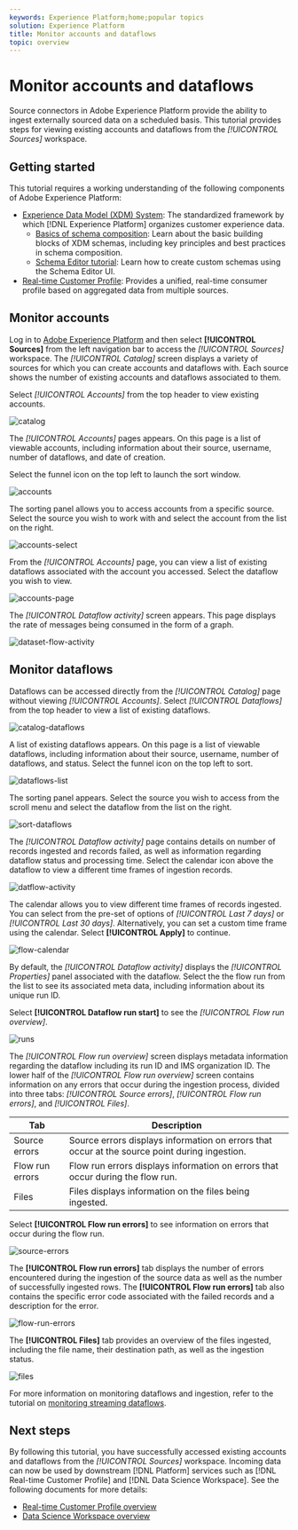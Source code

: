 ```yaml
---
keywords: Experience Platform;home;popular topics
solution: Experience Platform
title: Monitor accounts and dataflows
topic: overview
---
```


# Monitor accounts and dataflows

Source connectors in Adobe Experience Platform provide the ability to ingest externally sourced data on a scheduled basis. This tutorial provides steps for viewing existing accounts and dataflows from the *[!UICONTROL Sources]* workspace.

## Getting started

This tutorial requires a working understanding of the following components of Adobe Experience Platform:

-   [Experience Data Model (XDM) System](../../../xdm/home.md): The standardized framework by which [!DNL Experience Platform] organizes customer experience data.
    -   [Basics of schema composition](../../../xdm/schema/composition.md): Learn about the basic building blocks of XDM schemas, including key principles and best practices in schema composition.
    -   [Schema Editor tutorial](../../../xdm/tutorials/create-schema-ui.md): Learn how to create custom schemas using the Schema Editor UI.
-   [Real-time Customer Profile](../../../profile/home.md): Provides a unified, real-time consumer profile based on aggregated data from multiple sources.

## Monitor accounts

Log in to [Adobe Experience Platform](https://platform.adobe.com) and then select **[!UICONTROL Sources]** from the left navigation bar to access the *[!UICONTROL Sources]* workspace. The *[!UICONTROL Catalog]* screen displays a variety of sources for which you can create accounts and dataflows with. Each source shows the number of existing accounts and dataflows associated to them.

Select *[!UICONTROL Accounts]* from the top header to view existing accounts.

![catalog](../../images/tutorials/monitor/catalog.png)

The *[!UICONTROL Accounts]* pages appears. On this page is a list of viewable accounts, including information about their source, username, number of dataflows, and date of creation.

Select the funnel icon on the top left to launch the sort window.

![accounts](../../images/tutorials/monitor/accounts-list.png)

The sorting panel allows you to access accounts from a specific source. Select the source you wish to work with and select the account from the list on the right.

![accounts-select](../../images/tutorials/monitor/accounts-sort.png)

From the *[!UICONTROL Accounts]* page, you can view a list of existing dataflows associated with the account you accessed. Select the dataflow you wish to view.

![accounts-page](../../images/tutorials/monitor/dataflows.png)

 The *[!UICONTROL Dataflow activity]* screen appears. This page displays the rate of messages being consumed in the form of a graph.

 ![dataset-flow-activity](../../images/tutorials/monitor/dataflow-activity.png)

## Monitor dataflows

Dataflows can be accessed directly from the *[!UICONTROL Catalog]* page without viewing *[!UICONTROL Accounts]*. Select *[!UICONTROL Dataflows]* from the top header to view a list of existing dataflows.

![catalog-dataflows](../../images/tutorials/monitor/catalog-dataflows.png)

A list of existing dataflows appears. On this page is a list of viewable dataflows, including information about their source, username, number of dataflows, and status. Select the funnel icon on the top left to sort.

![dataflows-list](../../images/tutorials/monitor/dataflows-list.png)

The sorting panel appears. Select the source you wish to access from the scroll menu and select the dataflow from the list on the right.

![sort-dataflows](../../images/tutorials/monitor/dataflows-sort.png)

The *[!UICONTROL Dataflow activity]* page contains details on number of records ingested and records failed, as well as information regarding dataflow status and processing time. Select the calendar icon above the dataflow to view a different time frames of ingestion records.

![datflow-activity](../../images/tutorials/monitor/dataflows-activity.png)

The calendar allows you to view different time frames of records ingested. You can select from the pre-set of options of *[!UICONTROL Last 7 days]* or *[!UICONTROL Last 30 days]*. Alternatively, you can set a custom time frame using the calendar. Select **[!UICONTROL Apply]** to continue.

![flow-calendar](../../images/tutorials/monitor/flow-calendar.png)

By default, the *[!UICONTROL Dataflow activity]* displays the *[!UICONTROL Properties]* panel associated with the dataflow. Select the the flow run from the list to see its associated meta data, including information about its unique run ID.

Select **[!UICONTROL Dataflow run start]** to see the *[!UICONTROL Flow run overview]*.

![runs](../../images/tutorials/monitor/run-metadata.png)

The *[!UICONTROL Flow run overview]* screen displays metadata information regarding the dataflow including its run ID and IMS organization ID. The lower half of the *[!UICONTROL Flow run overview]* screen contains information on any errors that occur during the ingestion process, divided into three tabs: *[!UICONTROL Source errors]*, *[!UICONTROL Flow run errors]*, and *[!UICONTROL Files]*.

| Tab | Description |
| --- | ----------- |
| Source errors | Source errors displays information on errors that occur at the source point during ingestion. |
| Flow run errors | Flow run errors displays information on errors that occur during the flow run. |
| Files | Files displays information on the files being ingested. |


Select **[!UICONTROL Flow run errors]** to see information on errors that occur during the flow run.

![source-errors](../../images/tutorials/monitor/source-errors.png)

The **[!UICONTROL Flow run errors]** tab displays the number of errors encountered during the ingestion of the source data as well as the number of successfully ingested rows. The **[!UICONTROL Flow run errors]** tab also contains the specific error code associated with the failed records and a description for the error.

![flow-run-errors](../../images/tutorials/monitor/flow-run-errors.png)

The **[!UICONTROL Files]** tab provides an overview of the files ingested, including the file name, their destination path, as well as the ingestion status.

![files](../../images/tutorials/monitor/files.png)

For more information on monitoring dataflows and ingestion, refer to the tutorial on [monitoring streaming dataflows](../../../ingestion/quality/monitor-data-flows.md).

## Next steps

By following this tutorial, you have successfully accessed existing accounts and dataflows from the *[!UICONTROL Sources]* workspace. Incoming data can now be used by downstream [!DNL Platform] services such as [!DNL Real-time Customer Profile] and [!DNL Data Science Workspace]. See the following documents for more details:

- [Real-time Customer Profile overview](../../../profile/home.md)
- [Data Science Workspace overview](../../../data-science-workspace/home.md)